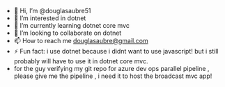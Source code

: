 - 👋 Hi, I’m @douglasaubre51
- 👀 I’m interested in dotnet
- 🌱 I’m currently learning dotnet core mvc
- 💞️ I’m looking to collaborate on dotnet
- 📫 How to reach me douglasaubre@gmail.com
- ⚡ Fun fact: i use dotnet because i didnt want to use javascript! but i still probably will have to use it in dotnet core mvc.
- for the guy verifying my git repo for azure dev ops parallel pipeline , please give me the pipeline , i need it to host the broadcast mvc app!

<!---
douglasaubre51/douglasaubre51 is a ✨ special ✨ repository because its `README.md` (this file) appears on your GitHub profile.
You can click the Preview link to take a look at your changes.
--->
